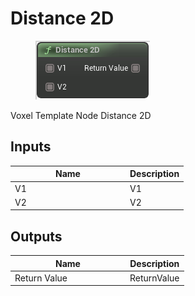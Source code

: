 # Distance 2D

<div align="left" data-full-width="false">

<figure><img src="../../../../api/Math/Vector Operators/Distance_2D.png" alt=""><figcaption></figcaption></figure>

</div>

Voxel Template Node Distance 2D

## Inputs

<table><thead><tr><th width="170">Name</th><th>Description</th></tr></thead><tbody><tr><td>V1</td><td>V1</td></tr><tr><td>V2</td><td>V2</td></tr></tbody></table>

## Outputs

<table><thead><tr><th width="170">Name</th><th>Description</th></tr></thead><tbody><tr><td>Return Value</td><td>ReturnValue</td></tr></tbody></table>
